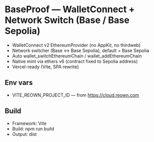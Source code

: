 # BaseProof — WalletConnect + Network Switch (Base / Base Sepolia)

- WalletConnect v2 EthereumProvider (no AppKit, no thirdweb)
- Network switcher (Base ↔ Base Sepolia), default = Base Sepolia
- Auto wallet_switchEthereumChain / wallet_addEthereumChain
- Native mint via ethers v6 (contract fixed to Sepolia address)
- Vercel-ready (Vite, SPA rewrite)

## Env vars
- VITE_REOWN_PROJECT_ID — from https://cloud.reown.com

## Build
- Framework: Vite
- Build: npm run build
- Output: dist
